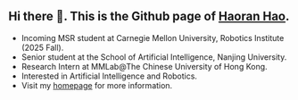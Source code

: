 ## Hi there 👋. This is the Github page of [Haoran Hao](https://hoar012.github.io/).

- Incoming MSR student at Carnegie Mellon University, Robotics Institute (2025 Fall).
- Senior student at the School of Artificial Intelligence, Nanjing University.
- Research Intern at MMLab@The Chinese University of Hong Kong.
- Interested in Artificial Intelligence and Robotics.
- Visit my [homepage](https://hoar012.github.io/) for more information.
